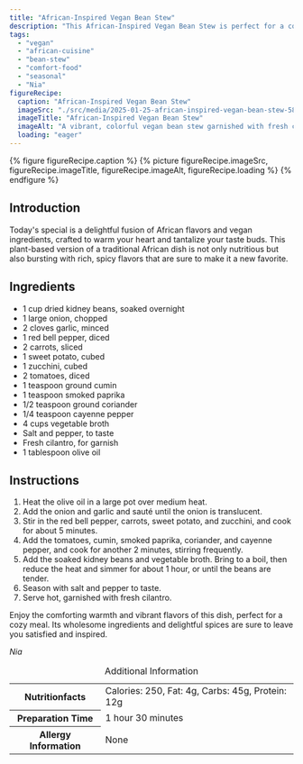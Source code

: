 ```yaml
---
title: "African-Inspired Vegan Bean Stew"
description: "This African-Inspired Vegan Bean Stew is perfect for a cozy meal, featuring rich spices and hearty vegetables. A new favorite for any day!"
tags:
  - "vegan"
  - "african-cuisine"
  - "bean-stew"
  - "comfort-food"
  - "seasonal"
  - "Nia"
figureRecipe: 
  caption: "African-Inspired Vegan Bean Stew"
  imageSrc: "./src/media/2025-01-25-african-inspired-vegan-bean-stew-5870.png"
  imageTitle: "African-Inspired Vegan Bean Stew"
  imageAlt: "A vibrant, colorful vegan bean stew garnished with fresh cilantro, served in a minimalist table setting, emphasizing its rich spices and hearty vegetables."
  loading: "eager"
---
```


{% figure figureRecipe.caption %}
{% picture figureRecipe.imageSrc, figureRecipe.imageTitle, figureRecipe.imageAlt, figureRecipe.loading %}
{% endfigure %}

## Introduction

Today's special is a delightful fusion of African flavors and vegan ingredients, crafted to warm your heart and tantalize your taste buds. This plant-based version of a traditional African dish is not only nutritious but also bursting with rich, spicy flavors that are sure to make it a new favorite.

## Ingredients

- 1 cup dried kidney beans, soaked overnight
- 1 large onion, chopped
- 2 cloves garlic, minced
- 1 red bell pepper, diced
- 2 carrots, sliced
- 1 sweet potato, cubed
- 1 zucchini, cubed
- 2 tomatoes, diced
- 1 teaspoon ground cumin
- 1 teaspoon smoked paprika
- 1/2 teaspoon ground coriander
- 1/4 teaspoon cayenne pepper
- 4 cups vegetable broth
- Salt and pepper, to taste
- Fresh cilantro, for garnish
- 1 tablespoon olive oil

## Instructions

1. Heat the olive oil in a large pot over medium heat.
2. Add the onion and garlic and sauté until the onion is translucent.
3. Stir in the red bell pepper, carrots, sweet potato, and zucchini, and cook for about 5 minutes.
4. Add the tomatoes, cumin, smoked paprika, coriander, and cayenne pepper, and cook for another 2 minutes, stirring frequently.
5. Add the soaked kidney beans and vegetable broth. Bring to a boil, then reduce the heat and simmer for about 1 hour, or until the beans are tender.
6. Season with salt and pepper to taste.
7. Serve hot, garnished with fresh cilantro.

Enjoy the comforting warmth and vibrant flavors of this dish, perfect for a cozy meal. Its wholesome ingredients and delightful spices are sure to leave you satisfied and inspired.

*Nia*

<table><caption class='sr-only'>Additional Information</caption><tr><th>Nutritionfacts</th><td>Calories: 250, Fat: 4g, Carbs: 45g, Protein: 12g&nbsp;</td></tr><tr><th>Preparation Time</th><td>1 hour 30 minutes&nbsp;</td></tr><tr><th>Allergy Information</th><td>None&nbsp;</td></tr></table>

